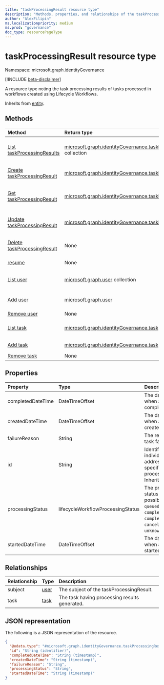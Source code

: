 ```yaml
---
title: "taskProcessingResult resource type"
description: "Methods, properties, and relationships of the taskProcessingResults resource type"
author: "AlexFilipin"
ms.localizationpriority: medium
ms.prod: "governance"
doc_type: resourcePageType
---
```


# taskProcessingResult resource type

Namespace: microsoft.graph.identityGovernance

[!INCLUDE [beta-disclaimer](../../includes/beta-disclaimer.md)]

A resource type noting the task processing results of tasks processed in workflows created using Lifecycle Workflows.

Inherits from [entity](../resources/entity.md).

## Methods

|Method|Return type|Description|
|:---|:---|:---|
|[List taskProcessingResults](../api/identitygovernance-userprocessingresult-list-taskprocessingresults.md)|[microsoft.graph.identityGovernance.taskProcessingResult](../resources/identitygovernance-taskprocessingresult.md) collection|Get a list of the [taskProcessingResult](../resources/identitygovernance-taskprocessingresult.md) objects and their properties.|
|[Create taskProcessingResult](../api/identitygovernance-userprocessingresult-post-taskprocessingresults.md)|[microsoft.graph.identityGovernance.taskProcessingResult](../resources/identitygovernance-taskprocessingresult.md)|Create a new [taskProcessingResult](../resources/identitygovernance-taskprocessingresult.md) object.|
|[Get taskProcessingResult](../api/identitygovernance-taskprocessingresult-get.md)|[microsoft.graph.identityGovernance.taskProcessingResult](../resources/identitygovernance-taskprocessingresult.md)|Read the properties and relationships of a [taskProcessingResult](../resources/identitygovernance-taskprocessingresult.md) object.|
|[Update taskProcessingResult](../api/identitygovernance-taskprocessingresult-update.md)|[microsoft.graph.identityGovernance.taskProcessingResult](../resources/identitygovernance-taskprocessingresult.md)|Update the properties of a [taskProcessingResult](../resources/identitygovernance-taskprocessingresult.md) object.|
|[Delete taskProcessingResult](../api/identitygovernance-userprocessingresult-delete-taskprocessingresults.md)|None|Deletes a [taskProcessingResult](../resources/identitygovernance-taskprocessingresult.md) object.|
|[resume](../api/identitygovernance-taskprocessingresult-resume.md)|None|Resume the **taskProcessingResult**.|
|[List user](../api/invitation-list-inviteduser.md)|[microsoft.graph.user](../resources/user.md) collection|Get the user resources from the subject navigation property.|
|[Add user](../api/identitygovernance-taskprocessingresult-post-subject.md)|[microsoft.graph.user](../resources/user.md)|Add subject by posting to the subject collection.|
|[Remove user](../api/identitygovernance-taskprocessingresult-delete-subject.md)|None|Remove a [user](../resources/user.md) object.|
|[List task](../api/identitygovernance-taskprocessingresult-list-task.md)|[microsoft.graph.identityGovernance.task](../resources/identitygovernance-task.md) collection|Get the task resources from the task navigation property.|
|[Add task](../api/identitygovernance-taskprocessingresult-post-task.md)|[microsoft.graph.identityGovernance.task](../resources/identitygovernance-task.md)|Add task by posting to the task collection.|
|[Remove task](../api/identitygovernance-taskprocessingresult-delete-task.md)|None|Remove a [task](../resources/identitygovernance-task.md) object.|

## Properties

|Property|Type|Description|
|:---|:---|:---|
|completedDateTime|DateTimeOffset|The date and time of when a task is completed.|
|createdDateTime|DateTimeOffset|The date and time of when a task is created.|
|failureReason|String|The reason why a task failed.|
|id|String|Identifier used for individually addressing a specific task processing result. Inherited from [entity](../resources/entity.md).|
|processingStatus|lifecycleWorkflowProcessingStatus|The processing status of a task. The possible values are: `queued`, `inProgress`, `completed`, `completedWithErrors`, `canceled`, `failed`, `unknownFutureValue`.|
|startedDateTime|DateTimeOffset|The date and time when a task is started.|

## Relationships

|Relationship|Type|Description|
|:---|:---|:---|
|subject|[user](../resources/user.md)|The subject of the taskProcessingResult.|
|task|[task](../resources/identitygovernance-task.md)|The task having processing results generated.|

## JSON representation

The following is a JSON representation of the resource.
<!-- {
  "blockType": "resource",
  "keyProperty": "id",
  "@odata.type": "microsoft.graph.identityGovernance.taskProcessingResult",
  "baseType": "microsoft.graph.entity",
  "openType": false
}
-->
``` json
{
  "@odata.type": "#microsoft.graph.identityGovernance.taskProcessingResult",
  "id": "String (identifier)",
  "completedDateTime": "String (timestamp)",
  "createdDateTime": "String (timestamp)",
  "failureReason": "String",
  "processingStatus": "String",
  "startedDateTime": "String (timestamp)"
}
```
